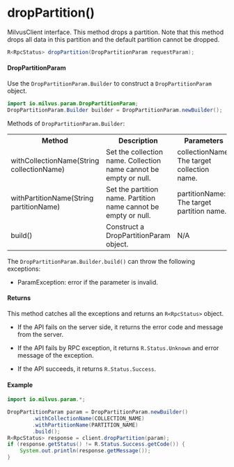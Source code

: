 # dropPartition()

MilvusClient interface. This method drops a partition. Note that this method drops all data in this partition and the default partition cannot be dropped.

```java
R<RpcStatus> dropPartition(DropPartitionParam requestParam);
```

#### DropPartitionParam

Use the `DropPartitionParam.Builder` to construct a `DropPartitionParam` object.

```java
import io.milvus.param.DropPartitionParam;
DropPartitionParam.Builder builder = DropPartitionParam.newBuilder();
```

Methods of `DropPartitionParam.Builder`:

<table>
    <tr>
        <th>Method</th>
        <th>Description</th>
        <th>Parameters</th>
    </tr>
    <tr>
        <td>withCollectionName(String collectionName)</td>
        <td>Set the collection name. Collection name cannot be empty or null.</td>
        <td>collectionName: The target collection name.</td>
    </tr>
    <tr>
        <td>withPartitionName(String partitionName)</td>
        <td>Set the partition name. Partition name cannot be empty or null.</td>
        <td>partitionName: The target partition name.</td>
    </tr>
    <tr>
        <td>build()</td>
        <td>Construct a DropPartitionParam object.</td>
        <td>N/A</td>
    </tr>
</table>

The `DropPartitionParam.Builder.build()` can throw the following exceptions:

- ParamException: error if the parameter is invalid.

#### Returns

This method catches all the exceptions and returns an `R<RpcStatus>` object.

- If the API fails on the server side, it returns the error code and message from the server.

- If the API fails by RPC exception, it returns `R.Status.Unknown` and error message of the exception.

- If the API succeeds, it returns `R.Status.Success`.

#### Example

```java
import io.milvus.param.*;

DropPartitionParam param = DropPartitionParam.newBuilder()
        .withCollectionName(COLLECTION_NAME)
        .withPartitionName(PARTITION_NAME)
        .build();
R<RpcStatus> response = client.dropPartition(param);
if (response.getStatus() != R.Status.Success.getCode()) {
    System.out.println(response.getMessage());
}
```

